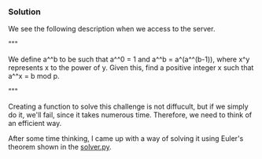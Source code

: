 ### Solution

We see the following description when we access to the server.

"""

We define a^^b to be such that a^^0 = 1 and a^^b = a^(a^^(b-1)), where x^y represents x to the power of y.
Given this, find a positive integer x such that a^^x = b mod p.

"""

Creating a function to solve this challenge is not diffucult, but if we simply do it, we'll fail, since it takes numerous time.
Therefore, we need to think of an efficient way. 

After some time thinking, I came up with a way of solving it using Euler's theorem shown in the [solver.py](./solver.py).


